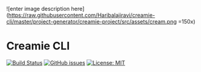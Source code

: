 ![enter image description here](https://raw.githubusercontent.com/Haribalajiravi/creamie-cli/master/project-generator/creamie-project/src/assets/cream.png =150x)
# Creamie CLI
[![Build Status](https://travis-ci.org/Haribalajiravi/creamie-cli.svg?branch=master)](https://travis-ci.org/Haribalajiravi/creamie-cli) [![GitHub issues](https://img.shields.io/github/issues/Haribalajiravi/creamie-cli)](https://github.com/Haribalajiravi/creamie-cli/issues) [![License: MIT](https://img.shields.io/badge/License-MIT-yellow.svg)](https://opensource.org/licenses/MIT) 


<!--stackedit_data:
eyJoaXN0b3J5IjpbLTEzMTU1NDcxMjcsLTcyNjMxNDM4NiwtMT
MxNTU0NzEyNywtNzI0MTkzOTA4LC00NTkxNDEwMTZdfQ==
-->